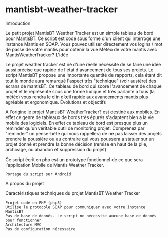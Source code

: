 # mantisbt-weather-tracker

Introduction

Le petit projet MantisBT Weather Tracker est un simple tableau de bord pour MantisBT. Ce script est codé sous forme d'un client qui interroge une instance Mantis en SOAP. Vous pouvez utiliser directement vos logins / mot de passe de votre mantis pour obtenir la vue Météo de votre mantis avec MantisWeatherTracker?
L'idée

Le projet weather tracker est né d'une réelle nécessite de se faire une idée aussi précise que rapide de l'état d'avancement de tous ses projets. Le script MantisBT propose une importante quantité de rapports, cela étant dit tout le monde aura remarqué l'aspect très "technique" (voir austère) des écrans de mantisBT. Ce tableau de bord qui score l'avancement de chaque projet et le représente sous une forme ludique et très parlante a tous (la météo) vous rendra le clin d’œil rapide aux avancements mantis plus agrèable et ergonomique.
Évolutions et objectifs

A l'origine le projet MantisBT WeatherTracker? est destiné aux mobiles. En effet ce genre de tableaux de bords très épurés s'adaptent bien a la vie mobile des logiciels. En effet ce tableau de bord est presque plus un reminder qu'un véritable outil de monitoring projet. Comprenez par "reminder" un pense-bête qui vous rappellera de ne pas laisser des projets prendre la poussière ou au contraire qui vous poussera a statuer sur un projet donné et prendre la bonne décision (remise en haut de la pile, archivage, ou abandon et suppression du projet)

Ce script écrit en php est un prototype fonctionnel de ce que sera l'application Mobile de Mantis Weather Tracker.

    Portage du script sur Android 

A propos du projet

Caractéristiques techniques du projet MantisBT Weather Tracker

    Projet codé en PHP (php5)
    Utilise le protocole SOAP pour communiquer avec votre instance MantisBT
    Pas de base de donnés. Le script ne nécessite aucune base de donnés pour fonctionner
    Architecture MVC
    Pas de configuration nécessaire 
